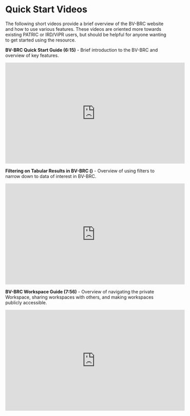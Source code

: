 # Quick Start Videos

The following short videos provide a brief overview of the BV-BRC website and how to use various features. These videos are oriented more towards existing PATRIC or IRD/ViPR users, but should be helpful for anyone wanting to get started using the resource.

**BV-BRC Quick Start Guide (6:15)** - Brief introduction to the BV-BRC and overview of key features.
<iframe width="560" height="315" src="https://www.youtube.com/embed/Rb3d6fJ1Yxo" title="YouTube video player" frameborder="0" allow="accelerometer; autoplay; clipboard-write; encrypted-media; gyroscope; picture-in-picture" allowfullscreen></iframe>





**Filtering on Tabular Results in BV-BRC ()** - Overview of using filters to narrow down to data of interest in BV-BRC.
<iframe width="560" height="315" src="https://www.youtube.com/embed/q-UBdYnizN0" title="YouTube video player" frameborder="0" allow="accelerometer; autoplay; clipboard-write; encrypted-media; gyroscope; picture-in-picture" allowfullscreen></iframe>



**BV-BRC Workspace Guide (7:56)** - Overview of navigating the private Workspace, sharing workspaces with others, and making workspaces publicly accessible.
<iframe width="560" height="315" src="https://www.youtube.com/embed/7-ypDbAhqiM" title="YouTube video player" frameborder="0" allow="accelerometer; autoplay; clipboard-write; encrypted-media; gyroscope; picture-in-picture" allowfullscreen></iframe>
